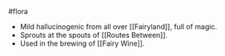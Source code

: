 #flora
* Mild hallucinogenic from all over [[Fairyland]], full of magic.
* Sprouts at the spouts of [[Routes Between]].
* Used in the brewing of [[Fairy Wine]].